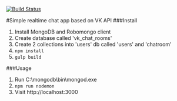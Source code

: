 [![Build Status](https://travis-ci.org/AntonBurduzha/react-vk-chat-rooms.svg?branch=master)](https://travis-ci.org/AntonBurduzha/react-vk-chat-rooms)

#Simple realtime chat app based on VK API
###Install
1. Install MongoDB and Robomongo client
2. Create database called 'vk_chat_rooms'
3. Create 2 collections into 'users' db called 'users' and 
'chatroom'
4. ```npm install```
5. ```gulp build```

###Usage
1. Run C:\mongodb\bin\mongod.exe
2. ```npm run nodemon```
3. Visit http://localhost:3000